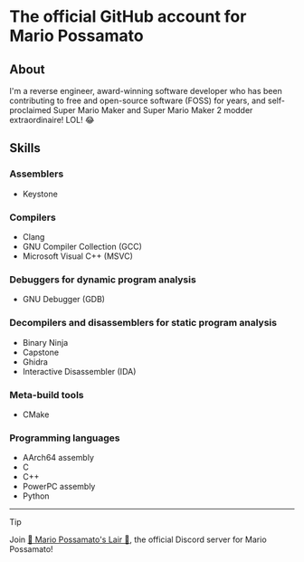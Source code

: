 # The official GitHub account for Mario Possamato

## About

I'm a reverse engineer, award-winning software developer who has been contributing to free and open-source software (FOSS) for years, and self-proclaimed Super Mario Maker and Super Mario Maker 2 modder extraordinaire!  LOL! :joy:

## Skills

### Assemblers

- Keystone

### Compilers

- Clang
- GNU Compiler Collection (GCC)
- Microsoft Visual C++ (MSVC)

### Debuggers for dynamic program analysis

- GNU Debugger (GDB)

### Decompilers and disassemblers for static program analysis

- Binary Ninja
- Capstone
- Ghidra
- Interactive Disassembler (IDA)

### Meta-build tools

- CMake

### Programming languages

- AArch64 assembly
- C
- C++
- PowerPC assembly
- Python

---

> [!TIP]
> Join [💜 Mario Possamato's Lair 💜](https://discord.gg/qT7zG4PVNy), the official Discord server for Mario Possamato!

